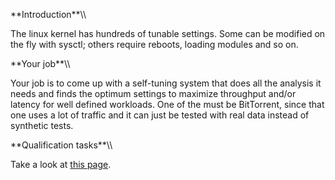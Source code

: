  **Introduction\*\*\\\\

The linux kernel has hundreds of tunable settings. Some can be modified
on the fly with sysctl; others require reboots, loading modules and so
on.

 **Your job\*\*\\\\

Your job is to come up with a self-tuning system that does all the
analysis it needs and finds the optimum settings to maximize throughput
and/or latency for well defined workloads. One of the must be
BitTorrent, since that one uses a lot of traffic and it can just be
tested with real data instead of synthetic tests.

 **Qualification tasks\*\*\\\\

Take a look at [this
page](https://ccextractor.org/public:gsoc:takehome).

